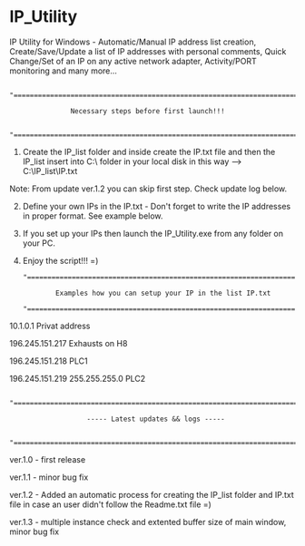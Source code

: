 # IP_Utility
IP Utility for Windows - Automatic/Manual IP address list creation, Create/Save/Update a list of IP addresses with personal comments, Quick Change/Set of an IP on any active network adapter, Activity/PORT monitoring and many more...

	  "========================================================================================"

				   Necessary steps before first launch!!!
				
	  "========================================================================================"

1. Create the IP_list folder and inside create the IP.txt file and then the IP_list insert into C:\ folder in your local disk in this way --> C:\IP_list\IP.txt 

Note: From update ver.1.2 you can skip first step. Check update log below.

2. Define your own IPs in the IP.txt - Don't forget to write the IP addresses in proper format. See example below.

3. If you set up your IPs then launch the IP_Utility.exe from any folder on your PC.

4. Enjoy the script!!! =) 

	   "========================================================================================"
	  
			   Examples how you can setup your IP in the list IP.txt    
		
	   "========================================================================================"

10.1.0.1 Privat address

196.245.151.217 Exhausts on H8

196.245.151.218 PLC1

196.245.151.219 255.255.255.0 PLC2

	  "========================================================================================"

		     	 	   ----- Latest updates && logs -----
			 
	  "========================================================================================"

ver.1.0 - first release 

ver.1.1 - minor bug fix

ver.1.2 - Added an automatic process for creating the IP_list folder and IP.txt file in case an user didn't follow the Readme.txt file =)

ver.1.3 - multiple instance check and extented buffer size of main window, minor bug fix

